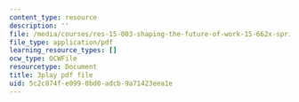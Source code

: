 ```yaml
---
content_type: resource
description: ''
file: /media/courses/res-15-003-shaping-the-future-of-work-15-662x-spring-2016/5c2c874fe0990bd0adcb9a71423eea1e_q2mz6LZVnT8.pdf
file_type: application/pdf
learning_resource_types: []
ocw_type: OCWFile
resourcetype: Document
title: 3play pdf file
uid: 5c2c874f-e099-0bd0-adcb-9a71423eea1e
---
```

